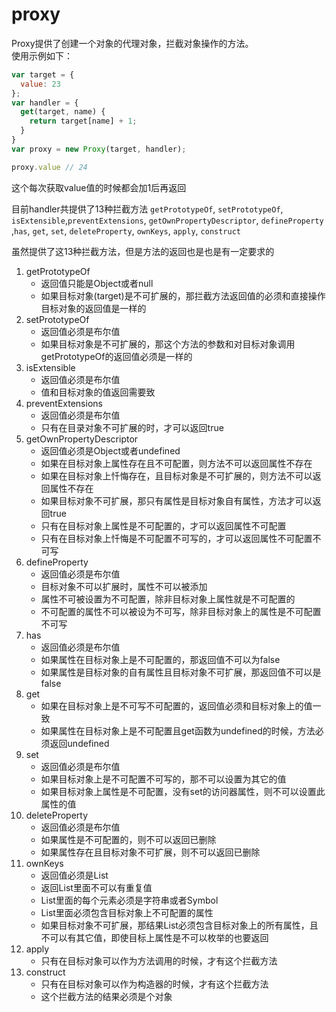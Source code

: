 # proxy

Proxy提供了创建一个对象的代理对象，拦截对象操作的方法。  
使用示例如下：
```javascript
var target = {
  value: 23
};
var handler = {
  get(target, name) {
    return target[name] + 1;
  }
}
var proxy = new Proxy(target, handler);

proxy.value // 24
```
这个每次获取value值的时候都会加1后再返回

目前handler共提供了13种拦截方法
`getPrototypeOf`, `setPrototypeOf`, `isExtensible`,`preventExtensions`, `getOwnPropertyDescriptor`, `defineProperty` ,`has`, `get`, `set`, `deleteProperty`, `ownKeys`, `apply`, `construct`

虽然提供了这13种拦截方法，但是方法的返回也是也是有一定要求的

1. getPrototypeOf  
    - 返回值只能是Object或者null
    - 如果目标对象(target)是不可扩展的，那拦截方法返回值的必须和直接操作目标对象的返回值是一样的
2. setPrototypeOf  
    - 返回值必须是布尔值
    - 如果目标对象是不可扩展的，那这个方法的参数和对目标对象调用getPrototypeOf的返回值必须是一样的
3. isExtensible  
    - 返回值必须是布尔值
    - 值和目标对象的值返回需要致
4. preventExtensions  
    - 返回值必须是布尔值
    - 只有在目录对象不可扩展的时，才可以返回true
5. getOwnPropertyDescriptor  
    - 返回值必须是Object或者undefined
    - 如果在目标对象上属性存在且不可配置，则方法不可以返回属性不存在
    - 如果在目标对象上忏悔存在，且目标对象是不可扩展的，则方法不可以返回属性不存在
    - 如果目标对象不可扩展，那只有属性是目标对象自有属性，方法才可以返回true
    - 只有在目标对象上属性是不可配置的，才可以返回属性不可配置
    - 只有在目标对象上忏悔是不可配置不可写的，才可以返回属性不可配置不可写
6. defineProperty  
    - 返回值必须是布尔值
    - 目标对象不可以扩展时，属性不可以被添加
    - 属性不可被设置为不可配置，除非目标对象上属性就是不可配置的
    - 不可配置的属性不可以被设为不可写，除非目标对象上的属性是不可配置不可写
7. has  
    - 返回值必须是布尔值
    - 如果属性在目标对象上是不可配置的，那返回值不可以为false
    - 如果属性是目标对象的自有属性且目标对象不可扩展，那返回值不可以是false
8. get  
    - 如果在目标对象上是不可写不可配置的，返回值必须和目标对象上的值一致
    - 如果属性在目标对象上是不可配置且get函数为undefined的时候，方法必须返回undefined
9. set  
    - 返回值必须是布尔值
    - 如果目标对象上是不可配置不可写的，那不可以设置为其它的值
    - 如果目标对象上属性是不可配置，没有set的访问器属性，则不可以设置此属性的值
10. deleteProperty  
    - 返回值必须是布尔值
    - 如果属性是不可配置的，则不可以返回已删除
    - 如果属性存在且目标对象不可扩展，则不可以返回已删除
11. ownKeys  
    - 返回值必须是List
    - 返回List里面不可以有重复值
    - List里面的每个元素必须是字符串或者Symbol
    - List里面必须包含目标对象上不可配置的属性
    - 如果目标对象不可扩展，那结果List必须包含目标对象上的所有属性，且不可以有其它值，即使目标上属性是不可以枚举的也要返回
12. apply  
    - 只有在目标对象可以作为方法调用的时候，才有这个拦截方法
13. construct  
    - 只有在目标对象可以作为构造器的时候，才有这个拦截方法
    - 这个拦截方法的结果必须是个对象
